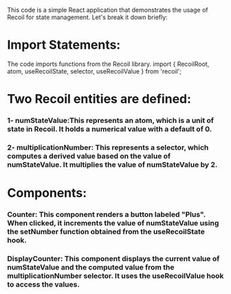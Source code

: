 This code is a simple React application that demonstrates the usage of Recoil for state management. Let's break it down briefly:

# Import Statements:

The code imports functions from the Recoil library.
import { RecoilRoot, atom, useRecoilState, selector, useRecoilValue } from 'recoil';

# Two Recoil entities are defined:
 ### 1- numStateValue:This represents an atom, which is a unit of state in Recoil. It holds a numerical value with a default of 0.

 ### 2- multiplicationNumber: This represents a selector, which computes a derived value based on the value of numStateValue. It multiplies the value of numStateValue by 2.

# Components:

### Counter: This component renders a button labeled "Plus". When clicked, it increments the value of numStateValue using the setNumber function obtained from the useRecoilState hook.

### DisplayCounter: This component displays the current value of numStateValue and the computed value from the multiplicationNumber selector. It uses the useRecoilValue hook to access the values.

